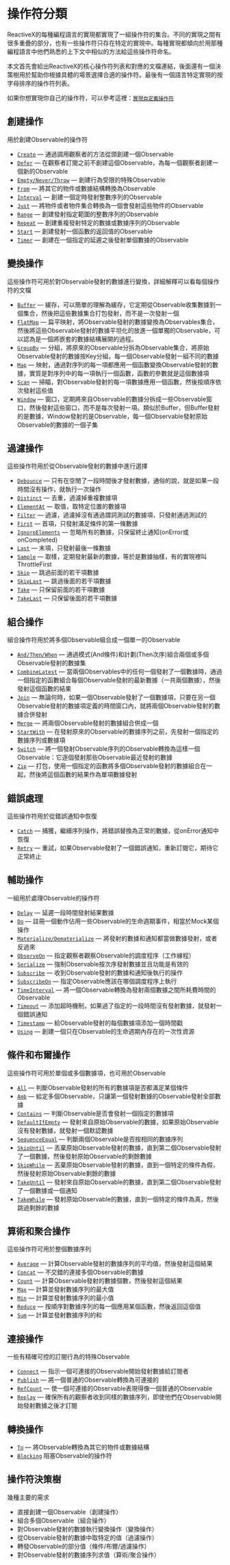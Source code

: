 # 操作符分類

ReactiveX的每種編程語言的實現都實現了一組操作符的集合。不同的實現之間有很多重疊的部分，也有一些操作符只存在特定的實現中。每種實現都傾向於用那種編程語言中他們熟悉的上下文中相似的方法給這些操作符命名。

本文首先會給出ReactiveX的核心操作符列表和對應的文檔連結，後面還有一個決策樹用於幫助你根據具體的場景選擇合適的操作符。最後有一個語言特定實現的按字母排序的操作符列表。

如果你想實現你自己的操作符，可以參考這裡：[`實現自定義操作符`](topics/Implementing-Your-Own-Operators.md)

## 創建操作

用於創建Observable的操作符

* [`Create`](operators/Create.md) — 通過調用觀察者的方法從頭創建一個Observable
* [`Defer`](operators/Defer.md) — 在觀察者訂閱之前不創建這個Observable，為每一個觀察者創建一個新的Observable
* [`Empty/Never/Throw`](operators/Empty.md) — 創建行為受限的特殊Observable
* [`From`](operators/From.md) — 將其它的物件或數據結構轉換為Observable
* [`Interval`](operators/Interval.md) — 創建一個定時發射整數序列的Observable
* [`Just`](operators/Just.md) — 將物件或者物件集合轉換為一個會發射這些物件的Observable
* [`Range`](operators/Range.md) — 創建發射指定範圍的整數序列的Observable
* [`Repeat`](operators/Repeat.md) — 創建重複發射特定的數據或數據序列的Observable
* [`Start`](operators/Start.md) — 創建發射一個函數的返回值的Observable
* [`Timer`](operators/Timer.md) — 創建在一個指定的延遲之後發射單個數據的Observable

## 變換操作

這些操作符可用於對Observable發射的數據進行變換，詳細解釋可以看每個操作符的文檔

* [`Buffer`](operators/Buffer.md) — 緩存，可以簡單的理解為緩存，它定期從Observable收集數據到一個集合，然後把這些數據集合打包發射，而不是一次發射一個
* [`FlatMap`](operators/FlatMap.md) — 扁平映射，將Observable發射的數據變換為Observables集合，然後將這些Observable發射的數據平坦化的放進一個單獨的Observable，可以認為是一個將嵌套的數據結構展開的過程。
* [`GroupBy`](operators/GroupBy.md) — 分組，將原來的Observable分拆為Observable集合，將原始Observable發射的數據按Key分組，每一個Observable發射一組不同的數據
* [`Map`](operators/Map.md) — 映射，通過對序列的每一項都應用一個函數變換Observable發射的數據，實質是對序列中的每一項執行一個函數，函數的參數就是這個數據項
* [`Scan`](operators/Scan.md) — 掃瞄，對Observable發射的每一項數據應用一個函數，然後按順序依次發射這些值
* [`Window`](operators/Window.md) — 窗口，定期將來自Observable的數據分拆成一些Observable窗口，然後發射這些窗口，而不是每次發射一項。類似於Buffer，但Buffer發射的是數據，Window發射的是Observable，每一個Observable發射原始Observable的數據的一個子集

## 過濾操作

這些操作符用於從Observable發射的數據中進行選擇

* [`Debounce`](operators/Debounce.md) — 只有在空閒了一段時間後才發射數據，通俗的說，就是如果一段時間沒有操作，就執行一次操作
* [`Distinct`](operators/Distinct.md) — 去重，過濾掉重複數據項
* [`ElementAt`](ElementAt.md) — 取值，取特定位置的數據項
* [`Filter`](operators/Filter.md) — 過濾，過濾掉沒有通過謂詞測試的數據項，只發射通過測試的
* [`First`](operators/First.md) — 首項，只發射滿足條件的第一條數據
* [`IgnoreElements`](operators/IgnoreElements.md) — 忽略所有的數據，只保留終止通知(onError或onCompleted)
* [`Last`](operators/Last.md) — 末項，只發射最後一條數據
* [`Sample`](operators/Sample.md) — 取樣，定期發射最新的數據，等於是數據抽樣，有的實現裡叫ThrottleFirst
* [`Skip`](operators/Skip.md) — 跳過前面的若干項數據
* [`SkipLast`](operators/SkipLast.md) — 跳過後面的若干項數據
* [`Take`](operators/Take.md) — 只保留前面的若干項數據
* [`TakeLast`](operators/TakeLast.md) — 只保留後面的若干項數據

## 組合操作

組合操作符用於將多個Observable組合成一個單一的Observable

* [`And/Then/When`](operators/And.md) — 通過模式(And條件)和計劃(Then次序)組合兩個或多個Observable發射的數據集
* [`CombineLatest`](operators/CombineLatest.md) — 當兩個Observables中的任何一個發射了一個數據時，通過一個指定的函數組合每個Observable發射的最新數據（一共兩個數據），然後發射這個函數的結果
* [`Join`](operators/Join.md) — 無論何時，如果一個Observable發射了一個數據項，只要在另一個Observable發射的數據項定義的時間窗口內，就將兩個Observable發射的數據合併發射
* [`Merge`](operators/Merge.md) — 將兩個Observable發射的數據組合併成一個
* [`StartWith`](operators/StartWith.md) — 在發射原來的Observable的數據序列之前，先發射一個指定的數據序列或數據項
* [`Switch`](operators/Switch.md) — 將一個發射Observable序列的Observable轉換為這樣一個Observable：它逐個發射那些Observable最近發射的數據
* [`Zip`](operators/Zip.md) — 打包，使用一個指定的函數將多個Observable發射的數據組合在一起，然後將這個函數的結果作為單項數據發射


## 錯誤處理

這些操作符用於從錯誤通知中恢復

* [`Catch`](operators/Catch.md) — 捕獲，繼續序列操作，將錯誤替換為正常的數據，從onError通知中恢復
* [`Retry`](operators/Retry.md) — 重試，如果Observable發射了一個錯誤通知，重新訂閱它，期待它正常終止

## 輔助操作

一組用於處理Observable的操作符

* [`Delay`](operators/Delay.md) — 延遲一段時間發射結果數據
* [`Do`](operators/Do.md) — 註冊一個動作佔用一些Observable的生命週期事件，相當於Mock某個操作
* [`Materialize/Dematerialize`](operators/Materialize.md) — 將發射的數據和通知都當做數據發射，或者反過來
* [`ObserveOn`](operators/ObserveOn.md) — 指定觀察者觀察Observable的調度程序（工作線程）
* [`Serialize`](operators/Serialize.md) — 強制Observable按次序發射數據並且功能是有效的
* [`Subscribe`](operators/Subscribe.md) — 收到Observable發射的數據和通知後執行的操作
* [`SubscribeOn`](operators/SubscribeOn.md) — 指定Observable應該在哪個調度程序上執行
* [`TimeInterval`](operators/TimeInterval.md) — 將一個Observable轉換為發射兩個數據之間所耗費時間的Observable
* [`Timeout`](operators/Timeout.md) — 添加超時機制，如果過了指定的一段時間沒有發射數據，就發射一個錯誤通知
* [`Timestamp`](operators/Timestamp.md) — 給Observable發射的每個數據項添加一個時間戳
* [`Using`](operators/Using.md) — 創建一個只在Observable的生命週期內存在的一次性資源

## 條件和布爾操作

這些操作符可用於單個或多個數據項，也可用於Observable

* [`All`](operators/Conditional.md#All) — 判斷Observable發射的所有的數據項是否都滿足某個條件
* [`Amb`](operators/Conditional.md#Amb) — 給定多個Observable，只讓第一個發射數據的Observable發射全部數據
* [`Contains`](operators/Conditional.md#Contains) — 判斷Observable是否會發射一個指定的數據項
* [`DefaultIfEmpty`](operators/Conditional.md#DefaultIfEmpty) — 發射來自原始Observable的數據，如果原始Observable沒有發射數據，就發射一個默認數據
* [`SequenceEqual`](operators/Conditional.md#SequenceEqual) — 判斷兩個Observable是否按相同的數據序列
* [`SkipUntil`](operators/Conditional.md#SkipUntil) — 丟棄原始Observable發射的數據，直到第二個Observable發射了一個數據，然後發射原始Observable的剩餘數據
* [`SkipWhile`](operators/Conditional.md#SkipWhile) — 丟棄原始Observable發射的數據，直到一個特定的條件為假，然後發射原始Observable剩餘的數據
* [`TakeUntil`](operators/Conditional.md#TakeUntil) — 發射來自原始Observable的數據，直到第二個Observable發射了一個數據或一個通知
* [`TakeWhile`](operators/Conditional.md#TakeWhile) — 發射原始Observable的數據，直到一個特定的條件為真，然後跳過剩餘的數據

## 算術和聚合操作

這些操作符可用於整個數據序列

* [`Average`](operators/Mathematical.md#Average) — 計算Observable發射的數據序列的平均值，然後發射這個結果
* [`Concat`](operators/Mathematical.md#Concat) — 不交錯的連接多個Observable的數據
* [`Count`](operators/Mathematical.md#Count) — 計算Observable發射的數據個數，然後發射這個結果
* [`Max`](operators/Mathematical.md#Max) — 計算並發射數據序列的最大值
* [`Min`](operators/Mathematical.md#Min) — 計算並發射數據序列的最小值
* [`Reduce`](operators/Mathematical.md#Reduce) — 按順序對數據序列的每一個應用某個函數，然後返回這個值
* [`Sum`](operators/Mathematical.md#Sum) — 計算並發射數據序列的和

## 連接操作

一些有精確可控的訂閱行為的特殊Observable

* [`Connect`](operators/Connect.md) — 指示一個可連接的Observable開始發射數據給訂閱者
* [`Publish`](operators/Publish.md) — 將一個普通的Observable轉換為可連接的
* [`RefCount`](operators/RefCount.md) — 使一個可連接的Observable表現得像一個普通的Observable
* [`Replay`](operators/Replay.md) — 確保所有的觀察者收到同樣的數據序列，即使他們在Observable開始發射數據之後才訂閱

## 轉換操作

* [`To`](operators/To.md) — 將Observable轉換為其它的物件或數據結構
* [`Blocking`](operators/Blocking-Observable-Operators.md) 阻塞Observable的操作符

## 操作符決策樹

幾種主要的需求

* 直接創建一個Observable（創建操作）
* 組合多個Observable（組合操作）
* 對Observable發射的數據執行變換操作（變換操作）
* 從Observable發射的數據中取特定的值（過濾操作）
* 轉發Observable的部分值（條件/布爾/過濾操作）
* 對Observable發射的數據序列求值（算術/聚合操作）
